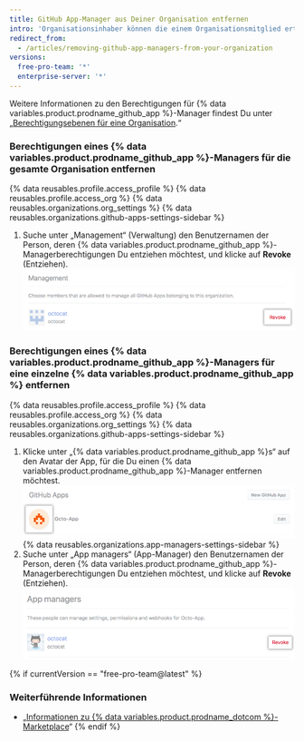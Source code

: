 ```yaml
---
title: GitHub App-Manager aus Deiner Organisation entfernen
intro: 'Organisationsinhaber können die einem Organisationsmitglied erteilten {% data variables.product.prodname_github_app %}-Managerberechtigungen entziehen.'
redirect_from:
  - /articles/removing-github-app-managers-from-your-organization
versions:
  free-pro-team: '*'
  enterprise-server: '*'
---
```


Weitere Informationen zu den Berechtigungen für {% data variables.product.prodname_github_app %}-Manager findest Du unter „[Berechtigungsebenen für eine Organisation](/articles/permission-levels-for-an-organization#github-app-managers).“

### Berechtigungen eines {% data variables.product.prodname_github_app %}-Managers für die gesamte Organisation entfernen

{% data reusables.profile.access_profile %}
{% data reusables.profile.access_org %}
{% data reusables.organizations.org_settings %}
{% data reusables.organizations.github-apps-settings-sidebar %}
1. Suche unter „Management“ (Verwaltung) den Benutzernamen der Person, deren {% data variables.product.prodname_github_app %}-Managerberechtigungen Du entziehen möchtest, und klicke auf **Revoke** (Entziehen). ![{% data variables.product.prodname_github_app %}-Managerberechtigungen entziehen](/assets/images/help/organizations/github-app-manager-revoke-permissions.png)

### Berechtigungen eines {% data variables.product.prodname_github_app %}-Managers für eine einzelne {% data variables.product.prodname_github_app %} entfernen

{% data reusables.profile.access_profile %}
{% data reusables.profile.access_org %}
{% data reusables.organizations.org_settings %}
{% data reusables.organizations.github-apps-settings-sidebar %}
1. Klicke unter „{% data variables.product.prodname_github_app %}s“ auf den Avatar der App, für die Du einen {% data variables.product.prodname_github_app %}-Manager entfernen möchtest. ![{% data variables.product.prodname_github_app %} auswählen](/assets/images/help/organizations/select-github-app.png)
{% data reusables.organizations.app-managers-settings-sidebar %}
1. Suche unter „App managers“ (App-Manager) den Benutzernamen der Person, deren {% data variables.product.prodname_github_app %}-Managerberechtigungen Du entziehen möchtest, und klicke auf **Revoke** (Entziehen). ![{% data variables.product.prodname_github_app %}-Managerberechtigungen entziehen](/assets/images/help/organizations/github-app-manager-revoke-permissions-individual-app.png)

{% if currentVersion == "free-pro-team@latest" %}
### Weiterführende Informationen

- „[Informationen zu {% data variables.product.prodname_dotcom %}-Marketplace](/articles/about-github-marketplace/)“
{% endif %}
